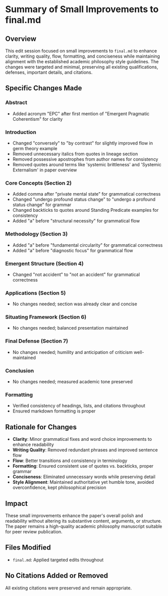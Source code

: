 # Summary of Small Improvements to final.md

## Overview
This edit session focused on small improvements to `final.md` to enhance clarity, writing quality, flow, formatting, and conciseness while maintaining alignment with the established academic philosophy style guidelines. The changes were targeted and minimal, preserving all existing qualifications, defenses, important details, and citations.

## Specific Changes Made

### Abstract
- Added acronym "EPC" after first mention of "Emergent Pragmatic Coherentism" for clarity

### Introduction
- Changed "conversely" to "by contrast" for slightly improved flow in germ theory example
- Removed unnecessary italics from quotes in lineage section
- Removed possessive apostrophes from author names for consistency
- Removed quotes around terms like 'systemic brittleness' and 'Systemic Externalism' in paper overview

### Core Concepts (Section 2)
- Added comma after "private mental state" for grammatical correctness
- Changed "undergo profound status change" to "undergo a profound status change" for grammar
- Changed backticks to quotes around Standing Predicate examples for consistency
- Added "a" before "structural necessity" for grammatical flow

### Methodology (Section 3)
- Added "a" before "fundamental circularity" for grammatical correctness
- Added "a" before "diagnostic focus" for grammatical flow

### Emergent Structure (Section 4)
- Changed "not accident" to "not an accident" for grammatical correctness

### Applications (Section 5)
- No changes needed; section was already clear and concise

### Situating Framework (Section 6)
- No changes needed; balanced presentation maintained

### Final Defense (Section 7)
- No changes needed; humility and anticipation of criticism well-maintained

### Conclusion
- No changes needed; measured academic tone preserved

### Formatting
- Verified consistency of headings, lists, and citations throughout
- Ensured markdown formatting is proper

## Rationale for Changes
- **Clarity**: Minor grammatical fixes and word choice improvements to enhance readability
- **Writing Quality**: Removed redundant phrases and improved sentence flow
- **Flow**: Better transitions and consistency in terminology
- **Formatting**: Ensured consistent use of quotes vs. backticks, proper grammar
- **Conciseness**: Eliminated unnecessary words while preserving detail
- **Style Alignment**: Maintained authoritative yet humble tone, avoided overconfidence, kept philosophical precision

## Impact
These small improvements enhance the paper's overall polish and readability without altering its substantive content, arguments, or structure. The paper remains a high-quality academic philosophy manuscript suitable for peer review publication.

## Files Modified
- `final.md`: Applied targeted edits throughout

## No Citations Added or Removed
All existing citations were preserved and remain appropriate.